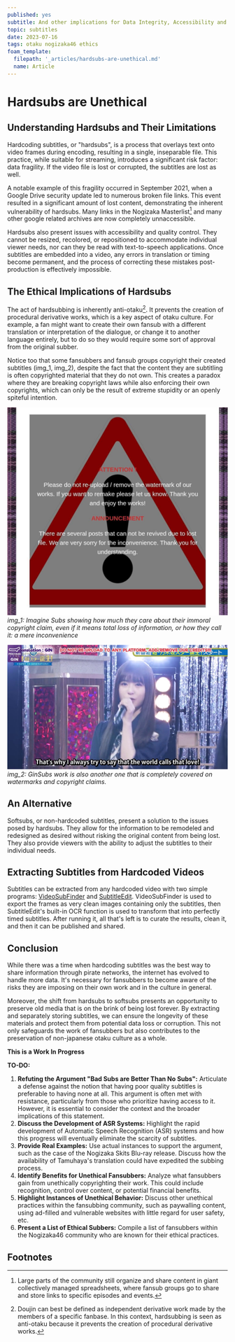 ```yaml
---
published: yes
subtitle: And other implications for Data Integrity, Accessibility and QC.
topic: subtitles
date: 2023-07-16
tags: otaku nogizaka46 ethics
foam_template:
  filepath: '_articles/hardsubs-are-unethical.md'
  name: Article
---
```


# Hardsubs are Unethical

## Understanding Hardsubs and Their Limitations


Hardcoding subtitles, or "hardsubs", is a process that overlays text onto video frames during encoding, resulting in a single, inseparable file. This practice, while suitable for streaming, introduces a significant risk factor: data fragility. If the video file is lost or corrupted, the subtitles are lost as well. 

A notable example of this fragility occurred in September 2021, when a Google Drive security update led to numerous broken file links. This event resulted in a significant amount of lost content, demonstrating the inherent vulnerability of hardsubs. Many links in the Nogizaka Masterlist[^1] and many other google related archives are now completely unnaccessible.

Hardsubs also present issues with accessibility and quality control. They cannot be resized, recolored, or repositioned to accommodate individual viewer needs, nor can they be read with text-to-speech applications. Once subtitles are embedded into a video, any errors in translation or timing become permanent, and the process of correcting these mistakes post-production is effectively impossible.

## The Ethical Implications of Hardsubs

The act of hardsubbing is inherently anti-otaku[^2]. It prevents the creation of procedural derivative works, which is a key aspect of otaku culture. For example, a fan might want to create their own fansub with a different translation or interpretation of the dialogue, or change it to another language entirely, but to do so they would require some sort of approval from the original subber. 

Notice too that some fansubbers and fansub groups copyright their created subtitles (img_1, img_2), despite the fact that the content they are subtitling is often copyrighted material that they do not own. This creates a paradox where they are breaking copyright laws while also enforcing their own copyrights, which can only be the result of extreme stupidity or an openly spiteful intention.

![](../images/imagine_hypocrisy.png)
*img_1: Imagine Subs showing how much they care about their immoral copyright claim, even if it means total loss of information, or how they call it: a mere inconvenience*

![](../images/gin_hypocrisy.png)
*img_2: GinSubs work is also another one that is completely covered on watermarks and copyright claims.*

## An Alternative

Softsubs, or non-hardcoded subtitles, present a solution to the issues posed by hardsubs. They allow for the information to be remodeled and redesigned as desired without risking the original content from being lost. They also provide viewers with the ability to adjust the subtitles to their individual needs.

## Extracting Subtitles from Hardcoded Videos

Subtitles can be extracted from any hardcoded video with two simple programs: [VideoSubFinder](https://sourceforge.net/projects/videosubfinder/) and [SubtitleEdit](https://www.nikse.dk/subtitleedit). VideoSubFinder is used to export the frames as very clean images containing only the subtitles, then SubtitleEdit's built-in OCR function is used to transform that into perfectly timed subtitles. After running it, all that's left is to curate the results, clean it, and then it can be published and shared.

## Conclusion

While there was a time when hardcoding subtitles was the best way to share information through pirate networks, the internet has evolved to handle more data. It's necessary for fansubbers to become aware of the risks they are imposing on their own work and in the culture in general. 

Moreover, the shift from hardsubs to softsubs presents an opportunity to preserve old media that is on the brink of being lost forever. By extracting and separately storing subtitles, we can ensure the longevity of these materials and protect them from potential data loss or corruption. This not only safeguards the work of fansubbers but also contributes to the preservation of non-japanese otaku culture as a whole.

**This is a Work In Progress**

**TO-DO:**

1. **Refuting the Argument "Bad Subs are Better Than No Subs":** Articulate a defense against the notion that having poor quality subtitles is preferable to having none at all. This argument is often met with resistance, particularly from those who prioritize having access to it. However, it is essential to consider the context and the broader implications of this statement.
2. **Discuss the Development of ASR Systems:** Highlight the rapid development of Automatic Speech Recognition (ASR) systems and how this progress will eventually eliminate the scarcity of subtitles. 
3. **Provide Real Examples:** Use actual instances to support the argument, such as the case of the Nogizaka Skits Blu-ray release. Discuss how the availability of Tamuhaya's translation could have expedited the subbing process.
4. **Identify Benefits for Unethical Fansubbers:** Analyze what fansubbers gain from unethically copyrighting their work. This could include recognition, control over content, or potential financial benefits.
5. **Highlight Instances of Unethical Behavior:** Discuss other unethical practices within the fansubbing community, such as paywalling content, using ad-filled and vulnerable websites with little regard for user safety, etc.
6. **Present a List of Ethical Subbers:** Compile a list of fansubbers within the Nogizaka46 community who are known for their ethical practices.

## Footnotes

[^1]: Large parts of the community still organize and share content in giant collectively managed spreadsheets, where fansub groups go to share and store links to specific episodes and events.
[^2]: Doujin can best be defined as independent derivative work made by the members of a specific fanbase. In this context, hardsubbing is seen as anti-otaku because it prevents the creation of procedural derivative works.
